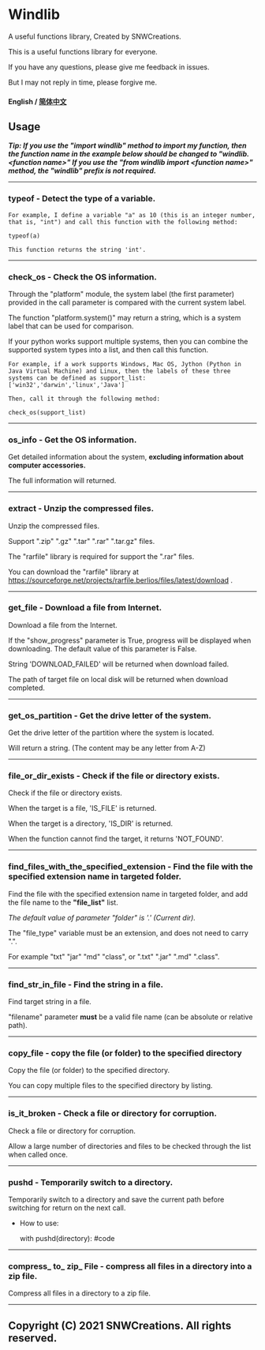 # **Windlib**

A useful functions library, Created by SNWCreations.

This is a useful functions library for everyone.

If you have any questions, please give me feedback in issues.

But I may not reply in time, please forgive me.

#### English / [简体中文](https://github.com/SNWCreations/windlib/blob/main/README-zh_Hans.md)

## **Usage**

***Tip: If you use the "import windlib" method to import my function, then the function name in the example below should be changed to "windlib.\<function name\>"
If you use the "from windlib import \<function name\>" method, the "windlib" prefix is not required.***

---

### **typeof - Detect the type of a variable.**

    For example, I define a variable "a" as 10 (this is an integer number, that is, "int") and call this function with the following method:

    typeof(a)

    This function returns the string 'int'.

---

### **check_os - Check the OS information.**

Through the "platform" module, the system label (the first parameter) provided in the call parameter is compared with the current system label.

The function "platform.system()" may return a string, which is a system label that can be used for comparison.

If your python works support multiple systems, then you can combine the supported system types into a list, and then call this function.

    For example, if a work supports Windows, Mac OS, Jython (Python in Java Virtual Machine) and Linux, then the labels of these three systems can be defined as support_list: ['win32','darwin','linux','Java']

    Then, call it through the following method:

    check_os(support_list)

---

### **os_info - Get the OS information.**

Get detailed information about the system, **excluding information about computer accessories.**

The full information will returned.

---

### **extract - Unzip the compressed files.**

Unzip the compressed files.

Support ".zip" ".gz" ".tar" ".rar" ".tar.gz" files.

The "rarfile" library is required for support the ".rar" files.

You can download the "rarfile" library at https://sourceforge.net/projects/rarfile.berlios/files/latest/download .

---

### **get_file - Download a file from Internet.**

Download a file from the Internet.

If the "show_progress" parameter is True, progress will be displayed when downloading. The default value of this parameter is False.

String 'DOWNLOAD_FAILED' will be returned when download failed.

The path of target file on local disk will be returned when download completed.

---

### **get_os_partition - Get the drive letter of the system.**

Get the drive letter of the partition where the system is located.

Will return a string. (The content may be any letter from A-Z)

---

### **file_or_dir_exists - Check if the file or directory exists.**

Check if the file or directory exists.

When the target is a file, 'IS_FILE' is returned.

When the target is a directory, 'IS_DIR' is returned.

When the function cannot find the target, it returns 'NOT_FOUND'.

---

### **find_files_with_the_specified_extension - Find the file with the specified extension name in targeted folder.**

Find the file with the specified extension name in targeted folder, and add the file name to the **"file_list"** list.

*The default value of parameter "folder" is '.' (Current dir).*

The "file_type" variable must be an extension, and does not need to carry ".".

For example "txt" "jar" "md" "class", or ".txt" ".jar" ".md" ".class".

---

### **find_str_in_file - Find the string in a file.**

Find target string in a file.

"filename" parameter **must** be a valid file name (can be absolute or relative path).

---

### **copy_file - copy the file (or folder) to the specified directory**

Copy the file (or folder) to the specified directory.

You can copy multiple files to the specified directory by listing.

---

### **is_it_broken - Check a file or directory for corruption.**

Check a file or directory for corruption.

Allow a large number of directories and files to be checked through the list when called once.

---

### **pushd - Temporarily switch to a directory.**

Temporarily switch to a directory and save the current path before switching for return on the next call.

* How to use:

    with pushd(directory):
        #code

---

### **compress_ to_ zip_ File - compress all files in a directory into a zip file.**

Compress all files in a directory to a zip file.

---

## Copyright (C) 2021 SNWCreations. All rights reserved.
